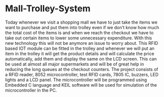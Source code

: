 # Mall-Trolley-System
Today whenever we visit a shopping mall we have to just take the items we want to purchase and put them into trolley even if we don’t know how much the total cost of the items is and when we reach the checkout we have to take out certain items to lower some unnecessary expenditure. With this new technology this will not be anymore an issue to worry about.
This RFID based IOT module can be fitted in the trolley and whenever we will put an item in the trolley it will get the product details and will calculate the price automatically, add them and display the same on the LCD screen. This can be used at almost all major supermarkets and will be of great help in reducing the long queues at the checkout counters.
The project consists of a RFID reader, 8052 microcontroller, test RFID cards, 7805 IC, buzzers, LED lights and a LCD panel. The microcontroller will be programmed using Embedded C language and KEIL software will be used for simulation of the microcontroller in the PC. 

